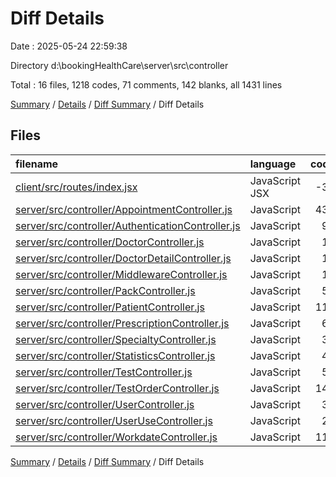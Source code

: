# Diff Details

Date : 2025-05-24 22:59:38

Directory d:\\bookingHealthCare\\server\\src\\controller

Total : 16 files,  1218 codes, 71 comments, 142 blanks, all 1431 lines

[Summary](results.md) / [Details](details.md) / [Diff Summary](diff.md) / Diff Details

## Files
| filename | language | code | comment | blank | total |
| :--- | :--- | ---: | ---: | ---: | ---: |
| [client/src/routes/index.jsx](/client/src/routes/index.jsx) | JavaScript JSX | -33 | 0 | -1 | -34 |
| [server/src/controller/AppointmentController.js](/server/src/controller/AppointmentController.js) | JavaScript | 430 | 15 | 44 | 489 |
| [server/src/controller/AuthenticationController.js](/server/src/controller/AuthenticationController.js) | JavaScript | 98 | 10 | 23 | 131 |
| [server/src/controller/DoctorController.js](/server/src/controller/DoctorController.js) | JavaScript | 18 | 0 | 4 | 22 |
| [server/src/controller/DoctorDetailController.js](/server/src/controller/DoctorDetailController.js) | JavaScript | 18 | 1 | 6 | 25 |
| [server/src/controller/MiddlewareController.js](/server/src/controller/MiddlewareController.js) | JavaScript | 16 | 17 | 4 | 37 |
| [server/src/controller/PackController.js](/server/src/controller/PackController.js) | JavaScript | 51 | 0 | 6 | 57 |
| [server/src/controller/PatientController.js](/server/src/controller/PatientController.js) | JavaScript | 110 | 10 | 5 | 125 |
| [server/src/controller/PrescriptionController.js](/server/src/controller/PrescriptionController.js) | JavaScript | 66 | 0 | 4 | 70 |
| [server/src/controller/SpecialtyController.js](/server/src/controller/SpecialtyController.js) | JavaScript | 30 | 3 | 2 | 35 |
| [server/src/controller/StatisticsController.js](/server/src/controller/StatisticsController.js) | JavaScript | 44 | 2 | 9 | 55 |
| [server/src/controller/TestController.js](/server/src/controller/TestController.js) | JavaScript | 53 | 0 | 6 | 59 |
| [server/src/controller/TestOrderController.js](/server/src/controller/TestOrderController.js) | JavaScript | 141 | 7 | 11 | 159 |
| [server/src/controller/UserController.js](/server/src/controller/UserController.js) | JavaScript | 37 | 2 | 4 | 43 |
| [server/src/controller/UserUseController.js](/server/src/controller/UserUseController.js) | JavaScript | 25 | 1 | 2 | 28 |
| [server/src/controller/WorkdateController.js](/server/src/controller/WorkdateController.js) | JavaScript | 114 | 3 | 13 | 130 |

[Summary](results.md) / [Details](details.md) / [Diff Summary](diff.md) / Diff Details